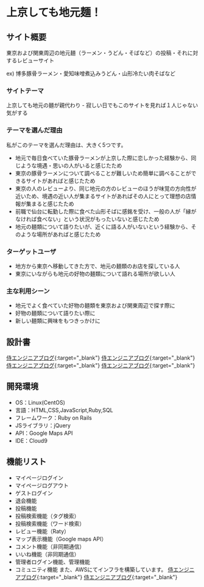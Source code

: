 # 上京しても地元麺！

## サイト概要
東京および関東周辺の地元麺（ラーメン・うどん・そばなど）の投稿・それに対するレビューサイト

ex) 博多豚骨ラーメン・愛知味噌煮込みうどん・山形冷たい肉そばなど

### サイトテーマ
上京しても地元の麺が親代わり - 寂しい日でもこのサイトを見れば１人じゃない気がする

### テーマを選んだ理由
私がこのテーマを選んだ理由は、大きく5つです。
* 地元で毎日食べていた豚骨ラーメンが上京した際に恋しかった経験から、同じような境遇・思いの人がいると感じたため
* 東京の豚骨ラーメンについて調べることが難しいため簡単に調べることができるサイトがあればと感じたため
* 東京の人のレビューより、同じ地元の方のレビューのほうが味覚の方向性が近いため、境遇の近い人が集まるサイトがあればその人にとって理想の店情報が集まると感じたため
* 前職で仙台に転勤した際に食べた山形そばに感銘を受け、一般の人が「縁がなければ食べない」という状況がもったいないと感じたため
* 地元の麺類について語りたいが、近くに語る人がいないという経験から、そのような場所があればと感じたため

### ターゲットユーザ
* 地方から東京へ移動してきた方で、地元の麺類のお店を探している人
* 東京にいながらも地元の好物の麺類について語れる場所が欲しい人

### 主な利用シーン
* 地元でよく食べていた好物の麺類を東京および関東周辺で探す際に
* 好物の麺類について語りたい際に
* 新しい麺類に興味をもつきっかけに

## 設計書
[侍エンジニアブログ](https://www.sejuku.net/blog/){:target="_blank"}
[侍エンジニアブログ](https://www.sejuku.net/blog/){:target="_blank"}
[侍エンジニアブログ](https://www.sejuku.net/blog/){:target="_blank"}
[侍エンジニアブログ](https://www.sejuku.net/blog/){:target="_blank"}

## 開発環境
- OS：Linux(CentOS)
- 言語：HTML,CSS,JavaScript,Ruby,SQL
- フレームワーク：Ruby on Rails
- JSライブラリ：jQuery
- API：Google Maps API
- IDE：Cloud9


## 機能リスト
- マイページログイン
- マイページログアウト
- ゲストログイン
- 退会機能
- 投稿機能
- 投稿検索機能（タグ検索）
- 投稿検索機能（ワード検索）
- レビュー機能（Raty）
- マップ表示機能（Google maps API）
- コメント機能（非同期通信）
- いいね機能（非同期通信）
- 管理者ログイン機能、管理機能
- コミュニティ機能
また、AWSにてインフラを構築しています。
[侍エンジニアブログ](https://www.sejuku.net/blog/){:target="_blank"}
[侍エンジニアブログ](https://www.sejuku.net/blog/){:target="_blank"}



